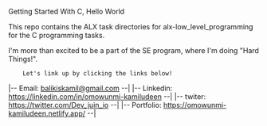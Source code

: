 Getting Started With C, Hello World

This repo contains the ALX task directories for alx-low_level_programming for the C programming tasks.

I'm more than excited to be a part of the SE program, where I'm doing "Hard Things!".

		Let's link up by clicking the links below!

|-- Email: balikiskamil@gmail.com --|
|-- Linkedin: https://linkedin.com/in/omowunmi-kamiludeen --|
|-- twiter: https://twitter.com/Dev_juin_io --|
|-- Portfolio: https://omowunmi-kamiludeen.netlify.app/ --|
